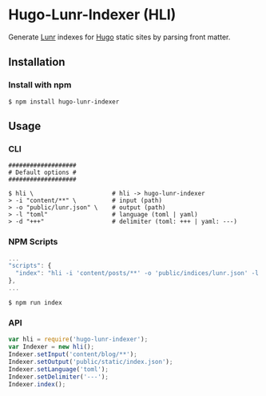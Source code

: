 # Hugo-Lunr-Indexer (HLI)

Generate [Lunr](https://lunrjs.com/) indexes for [Hugo](https://gohugo.io/) static sites by parsing front matter.

## Installation

### Install with npm

```shell
$ npm install hugo-lunr-indexer
```

## Usage

### CLI

```shell
###################
# Default options #
###################

$ hli \                      # hli -> hugo-lunr-indexer
> -i "content/**" \          # input (path)
> -o "public/lunr.json" \    # output (path)
> -l "toml"                  # language (toml | yaml)
> -d "+++"                   # delimiter (toml: +++ | yaml: ---)
```

### NPM Scripts

```javascript
...
"scripts": {
  "index": "hli -i 'content/posts/**' -o 'public/indices/lunr.json' -l 'yaml' -d '---'"
},
...
```

```shell
$ npm run index
```

### API

```javascript
var hli = require('hugo-lunr-indexer');
var Indexer = new hli();
Indexer.setInput('content/blog/**');
Indexer.setOutput('public/static/index.json');
Indexer.setLanguage('toml');
Indexer.setDelimiter('---');
Indexer.index();
```
